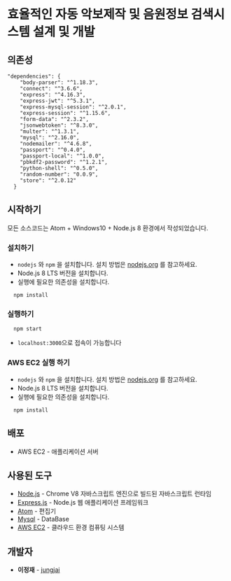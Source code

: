 # 효율적인 자동 악보제작 및 음원정보 검색시스템 설계 및 개발



## 의존성

```
"dependencies": {
    "body-parser": "^1.18.3",
    "connect": "^3.6.6",
    "express": "^4.16.3",
    "express-jwt": "^5.3.1",
    "express-mysql-session": "^2.0.1",
    "express-session": "^1.15.6",
    "form-data": "^2.3.2",
    "jsonwebtoken": "^8.3.0",
    "multer": "^1.3.1",
    "mysql": "^2.16.0",
    "nodemailer": "^4.6.8",
    "passport": "^0.4.0",
    "passport-local": "^1.0.0",
    "pbkdf2-password": "^1.2.1",
    "python-shell": "^0.5.0",
    "random-number": "0.0.9",
    "store": "^2.0.12"
  }
```

## 시작하기

모든 소스코드는 Atom + Windows10 + Node.js 8 환경에서 작성되었습니다.

### 설치하기

- `nodejs` 와 `npm` 을 설치합니다. 설치 방법은 [nodejs.org](https://nodejs.org) 를 참고하세요.
- Node.js 8 LTS 버전을 설치합니다.
- 실행에 필요한 의존성을 설치합니다.

```
  npm install
```

### 실행하기

```
  npm start
```

- `localhost:3000`으로 접속이 가능합니다

### AWS EC2 실행 하기

- `nodejs` 와 `npm` 을 설치합니다. 설치 방법은 [nodejs.org](https://nodejs.org) 를 참고하세요.
- Node.js 8 LTS 버전을 설치합니다.
- 실행에 필요한 의존성을 설치합니다.

```
  npm install
```

## 배포

- AWS EC2 - 애플리케이션 서버

## 사용된 도구

- [Node.js](https://nodejs.org/ko/) - Chrome V8 자바스크립트 엔진으로 빌드된 자바스크립트 런타임
- [Express.js](http://expressjs.com/ko/) - Node.js 웹 애플리케이션 프레임워크
- [Atom](https://atom.io/) - 편집기
- [Mysql](https://www.mysql.com/) - DataBase
- [AWS EC2](https://aws.amazon.com/ko/ec2/?sc_channel=PS&sc_campaign=acquisition_KR&sc_publisher=google&sc_medium=english_ec2_b&sc_content=ec2_e&sc_detail=aws%20ec2&sc_category=ec2&sc_segment=177228231544&sc_matchtype=e&sc_country=KR&s_kwcid=AL!4422!3!177228231544!e!!g!!aws%20ec2&ef_id=WkRozwAAAnO-lPWy:20180412120123:s) - 클라우드 환경 컴퓨팅 시스템


## 개발자

- **이정재** - [jungjai](https://github.com/jungjai)
